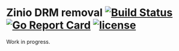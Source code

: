 # Zinio DRM removal [![Build Status](https://travis-ci.org/Metalnem/zinio.svg?branch=master)](https://travis-ci.org/Metalnem/zinio) [![Go Report Card](https://goreportcard.com/badge/github.com/metalnem/zinio)](https://goreportcard.com/report/github.com/metalnem/zinio) [![license](https://img.shields.io/badge/license-MIT-blue.svg?style=flat)](https://raw.githubusercontent.com/metalnem/zinio/master/LICENSE)

Work in progress.
